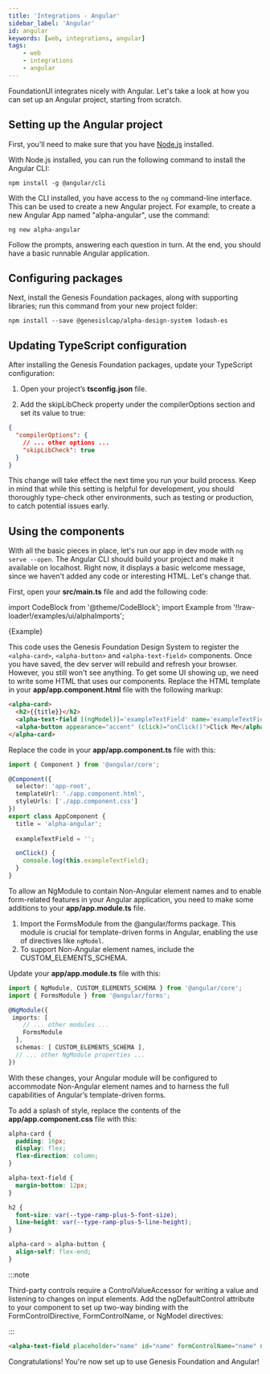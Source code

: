 ```yaml
---
title: 'Integrations - Angular'
sidebar_label: 'Angular'
id: angular
keywords: [web, integrations, angular]
tags:
    - web
    - integrations
    - angular
---
```


FoundationUI integrates nicely with Angular. Let's take a look at how you can set up an Angular project, starting from scratch.

## Setting up the Angular project

First, you'll need to make sure that you have [Node.js](https://nodejs.org/) installed. 

With Node.js installed, you can run the following command to install the Angular CLI:

```shell
npm install -g @angular/cli
```

With the CLI installed, you have access to the `ng` command-line interface. This can be used to create a new Angular project. For example, to create a new Angular App named "alpha-angular", use the command:

```shell
ng new alpha-angular
```

Follow the prompts, answering each question in turn. At the end, you should have a basic runnable Angular application.

## Configuring packages

Next, install the Genesis Foundation packages, along with supporting libraries; run this command from your new project folder:

```shell
npm install --save @genesislcap/alpha-design-system lodash-es
```

## Updating TypeScript configuration

After installing the Genesis Foundation packages, update your TypeScript configuration: 

1. Open your project’s **tsconfig.json** file.

2. Add the skipLibCheck property under the compilerOptions section and set its value to true:

```json
{
  "compilerOptions": {
    // ... other options ...
    "skipLibCheck": true
  }
}
```

This change will take effect the next time you run your build process. Keep in mind that while this setting is helpful for development, you should thoroughly type-check other environments, such as testing or production, to catch potential issues early.

## Using the components

With all the basic pieces in place, let's run our app in dev mode with `ng serve --open`. The Angular CLI should build your project and make it available on localhost. Right now, it displays a basic welcome message, since we haven't added any code or interesting HTML. Let's change that.

First, open your **src/main.ts** file and add the following code:

import CodeBlock from '@theme/CodeBlock';
import Example from '!!raw-loader!/examples/ui/alphaImports';

<CodeBlock className="language-ts">{Example}</CodeBlock>

This code uses the Genesis Foundation Design System to register the `<alpha-card>`, `<alpha-button>` and `<alpha-text-field>` components. Once you have saved, the dev server will rebuild and refresh your browser. However, you still won't see anything. To get some UI showing up, we need to write some HTML that uses our components. Replace the HTML template in your **app/app.component.html** file with the following markup:

```html
<alpha-card>
  <h2>{{title}}</h2>
  <alpha-text-field [(ngModel)]='exampleTextField' name='exampleTextField' ngDefaultControl placeholder="Enter Some Text"></alpha-text-field>
  <alpha-button appearance="accent" (click)="onClick()">Click Me</alpha-button>
</alpha-card>
```

Replace the code in your **app/app.component.ts** file with this:

```ts
import { Component } from '@angular/core';

@Component({
  selector: 'app-root',
  templateUrl: './app.component.html',
  styleUrls: ['./app.component.css']
})
export class AppComponent {
  title = 'alpha-angular';
  
  exampleTextField = '';

  onClick() {
    console.log(this.exampleTextField);
  }
}
```

To allow an NgModule to contain Non-Angular element names and to enable form-related features in your Angular application, you need to make some additions to your **app/app.module.ts** file.

1. Import the FormsModule from the @angular/forms package. This module is crucial for template-driven forms in Angular, enabling the use of directives like `ngModel`.
2. To support Non-Angular element names, include the CUSTOM_ELEMENTS_SCHEMA.

Update your **app/app.module.ts** file with this:

```ts 
import { NgModule, CUSTOM_ELEMENTS_SCHEMA } from '@angular/core';
import { FormsModule } from '@angular/forms';

@NgModule({  
 imports: [
    // ... other modules ...
    FormsModule
  ],
  schemas: [ CUSTOM_ELEMENTS_SCHEMA ],
  // ... other NgModule properties ...
}) 
```
With these changes, your Angular module will be configured to accommodate Non-Angular element names and to harness the full capabilities of Angular’s template-driven forms.

To add a splash of style, replace the contents of the **app/app.component.css** file with this:

```css
alpha-card {
  padding: 16px;
  display: flex;
  flex-direction: column;
}

alpha-text-field {
  margin-bottom: 12px;
}

h2 {
  font-size: var(--type-ramp-plus-5-font-size);
  line-height: var(--type-ramp-plus-5-line-height);
}

alpha-card > alpha-button {
  align-self: flex-end;
}
```

:::note

Third-party controls require a ControlValueAccessor for writing a value and listening to changes on input elements. Add the ngDefaultControl attribute to your component to set up two-way binding with the FormControlDirective, FormControlName, or NgModel directives:

:::

```html
<alpha-text-field placeholder="name" id="name" formControlName="name" ngDefaultControl></alpha-text-field>
```

Congratulations! You're now set up to use Genesis Foundation and Angular!
